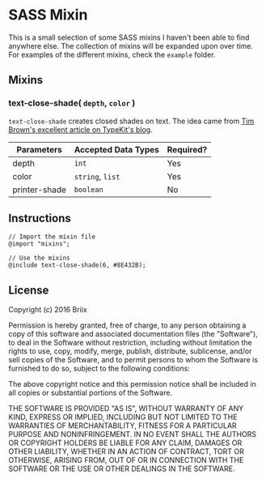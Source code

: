# SASS Mixin

This is a small selection of some SASS mixins I haven't been able to find anywhere else. The collection of mixins will be expanded upon over time.
For examples of the different mixins, check the `example` folder.

## Mixins

### text-close-shade( `depth`, `color` )

`text-close-shade` creates closed shades on text. The idea came from [Tim Brown's excellent article on TypeKit's blog](http://blog.typekit.com/2011/07/19/shading-with-css-text-shadows/).

| Parameters     | Accepted Data Types | Required? |
|----------------|---------------------|-----------|
| depth          | `int`               | Yes       |
| color          | `string`, `list`    | Yes       |
| printer-shade  | `boolean`           | No        |

## Instructions

    // Import the mixin file
    @import "mixins";

    // Use the mixins
    @include text-close-shade(6, #8E432B);

## License

Copyright (c) 2016 Briix

Permission is hereby granted, free of charge, to any person obtaining a copy of this software and associated documentation files (the "Software"), to deal in the Software without restriction, including without limitation the rights to use, copy, modify, merge, publish, distribute, sublicense, and/or sell copies of the Software, and to permit persons to whom the Software is furnished to do so, subject to the following conditions:

The above copyright notice and this permission notice shall be included in all copies or substantial portions of the Software.

THE SOFTWARE IS PROVIDED "AS IS", WITHOUT WARRANTY OF ANY KIND, EXPRESS OR IMPLIED, INCLUDING BUT NOT LIMITED TO THE WARRANTIES OF MERCHANTABILITY, FITNESS FOR A PARTICULAR PURPOSE AND NONINFRINGEMENT. IN NO EVENT SHALL THE AUTHORS OR COPYRIGHT HOLDERS BE LIABLE FOR ANY CLAIM, DAMAGES OR OTHER LIABILITY, WHETHER IN AN ACTION OF CONTRACT, TORT OR OTHERWISE, ARISING FROM, OUT OF OR IN CONNECTION WITH THE SOFTWARE OR THE USE OR OTHER DEALINGS IN THE SOFTWARE.